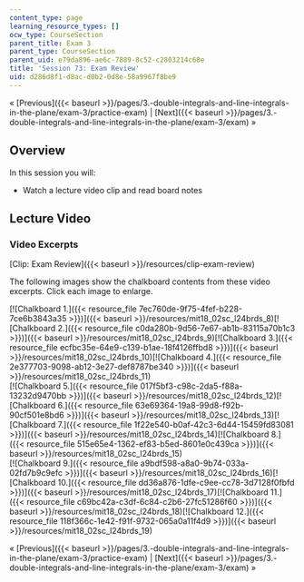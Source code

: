 ```yaml
---
content_type: page
learning_resource_types: []
ocw_type: CourseSection
parent_title: Exam 3
parent_type: CourseSection
parent_uid: e79da896-ae6c-7889-8c52-c2803214c68e
title: 'Session 73: Exam Review'
uid: d286d8f1-d8ac-d0b2-0d8e-58a9967f8be9
---
```


« [Previous]({{< baseurl >}}/pages/3.-double-integrals-and-line-integrals-in-the-plane/exam-3/practice-exam) | [Next]({{< baseurl >}}/pages/3.-double-integrals-and-line-integrals-in-the-plane/exam-3/exam) »

Overview
--------

In this session you will:

*   Watch a lecture video clip and read board notes

Lecture Video
-------------

### Video Excerpts

[Clip: Exam Review]({{< baseurl >}}/resources/clip-exam-review)

The following images show the chalkboard contents from these video excerpts. Click each image to enlarge.

[![Chalkboard 1.]({{< resource_file 7ec760de-9f75-4fef-b228-7ce6b3843a35 >}})]({{< baseurl >}}/resources/mit18_02sc_l24brds_8)[![Chalkboard 2.]({{< resource_file c0da280b-9d56-7e67-ab1b-83115a70b1c3 >}})]({{< baseurl >}}/resources/mit18_02sc_l24brds_9)[![Chalkboard 3.]({{< resource_file ecfbc35e-64e9-c139-b1ae-18f4126ffbd8 >}})]({{< baseurl >}}/resources/mit18_02sc_l24brds_10)[![Chalkboard 4.]({{< resource_file 2e377703-9098-ab12-3e27-def8787be340 >}})]({{< baseurl >}}/resources/mit18_02sc_l24brds_11)  
[![Chalkboard 5.]({{< resource_file 017f5bf3-c98c-2da5-f88a-13232d9470bb >}})]({{< baseurl >}}/resources/mit18_02sc_l24brds_12)[![Chalkboard 6.]({{< resource_file 63e69364-19a8-99d8-f92b-90cf501e8bd6 >}})]({{< baseurl >}}/resources/mit18_02sc_l24brds_13)[![Chalkboard 7.]({{< resource_file 1f22e540-b0af-42c3-6d44-15459fd83081 >}})]({{< baseurl >}}/resources/mit18_02sc_l24brds_14)[![Chalkboard 8.]({{< resource_file 515e65e4-1362-ef83-b5ed-8601e0c439ca >}})]({{< baseurl >}}/resources/mit18_02sc_l24brds_15)  
[![Chalkboard 9.]({{< resource_file a9bdf598-a8a0-9b74-033a-02fd7b9c9efc >}})]({{< baseurl >}}/resources/mit18_02sc_l24brds_16)[![Chalkboard 10.]({{< resource_file dd36a876-1dfe-c9ee-cc78-3d7128f0fbfd >}})]({{< baseurl >}}/resources/mit18_02sc_l24brds_17)[![Chalkboard 11.]({{< resource_file c69bc42a-c3df-6c84-c2b6-27fc51286f60 >}})]({{< baseurl >}}/resources/mit18_02sc_l24brds_18)[![Chalkboard 12.]({{< resource_file 118f366c-1e42-f91f-9732-065a0a11f4d9 >}})]({{< baseurl >}}/resources/mit18_02sc_l24brds_19)

« [Previous]({{< baseurl >}}/pages/3.-double-integrals-and-line-integrals-in-the-plane/exam-3/practice-exam) | [Next]({{< baseurl >}}/pages/3.-double-integrals-and-line-integrals-in-the-plane/exam-3/exam) »